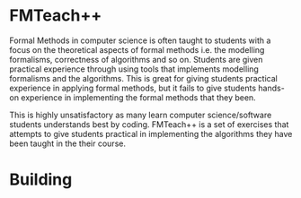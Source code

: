 #  FMTeach++  
Formal Methods in computer science is often taught to students with a
focus on the theoretical aspects of formal methods i.e. the modelling
formalisms, correctness of algorithms and so on.  Students are given
practical experience through using tools that implements modelling
formalisms and the algorithms. This is great for giving students
practical experience in applying formal methods, but it fails to give
students hands-on experience in implementing the formal methods that
they been. 

This is highly unsatisfactory as many learn computer science/software
students understands best by coding. FMTeach++ is a set of exercises
that attempts to give students practical in implementing the
algorithms they have been taught in the their course. 


# Building  

